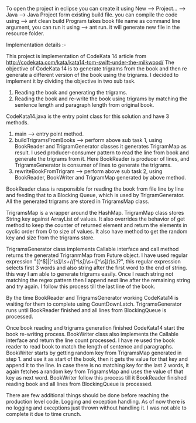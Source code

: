 To open the project in eclipse you can create it using New --> Project... --> Java --> Java Project form existing build file.
you can compile the code using --> ant clean build
Program takes book file name as command line argument, you can run it using --> ant run. it will generate new file in the resource folder. 

Implementation details :-

This project is implementation of CodeKata 14 article from http://codekata.com/kata/kata14-tom-swift-under-the-milkwood/
The objective of CodeKata 14 is to generate trigrams from the book and then re generate a different version of the book using the trigrams. 
I decided to implement it by dividing the objective in two sub task.
1. Reading the book and generating the trigrams.
2. Reading the book and re-write the book using trigrams by matching the sentence length and paragraph length from original book.

CodeKata14.java is the entry point class for this solution and have 3 methods.
1. main --> entry point method.
2. buildTrigramsFromBooks --> perform above sub task 1, using BookReader and TrigramGenerator classes it generates TrigramMap as result.
	I used producer-consumer pattern to read the line from book and generate the trigrams from it. Here BookReader is producer of lines,
	and TrigramsGenerator is consumer of lines to generate the trigrams.
3. rewriteBookFromTrigram --> perform above sub task 2, using BookReader, BookWriter and TrigramMap generated by above method.

BookReader class is responsible for reading the book from file line by line and feeding that to a Blocking Queue, which is used
by TrigramGenerator. All the generated trigrams are stored in TrigramsMap class. 

TrigramsMap is a wrapper around the HashMap. TrigramMap class stores String key against ArrayList<String> of values. 
It also overrides the behavior of get method to keep the counter of returned element and return the elements in cyclic order from 0 to size of values.
It also have method to get the random key and size from the trigrams store. 

TrigramsGenerator class implements Callable<TrigramsMap> interface and call method returns the generated TrigranmMap from Future object.
I have used regular expression "([^$]|[^\\s]*)\\s+(([^\\s]*)\\s+([^\\s]*)(\\s.*)?", this regular expression selects first 3 words
and also string after the first word to the end of string. this way I am able to generate trigrams easily. Once I reach string
not matching the regex pattern then I append next line after the remaining string and try again. I follow this process till
the last line of the book. 

By the time BookReader and TrigramsGenerator working CodeKata14 is waiting for them to complete using CountDownLatch. TrigramsGenerator
runs until BookReader finished and all lines from BlockingQueue is processed.

Once book reading and trigrams generation finished CodeKata14 start the book re-writing process.
BookWriter class also implements the Callable<Integer> interface and return the line count processed. I have re used the book reader 
to read book to match the length of sentence and paragraphs. BookWriter starts by getting random key from TrigramsMap generated in step 1.
and use it as start of the book, then it gets the value for that key and append it to the line. In case there is no matching key for the last 
2 words, it again fetches a random key from TrigramsMap and uses the value of that key as next word. BookWriter follow this process till it BookReader
finished reading book and all lines from BlockingQueue is processed.

There are few additional things should be done before reaching the production level code. Logging and exception handling.
As of now there is no logging and exceptions just thrown without handling it. I was not able to complete it due to time crunch.   
  